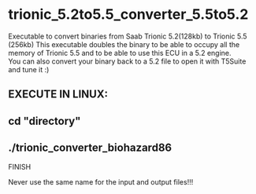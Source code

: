 # trionic_5.2to5.5_converter_5.5to5.2
Executable to convert binaries from Saab Trionic 5.2(128kb) to Trionic 5.5 (256kb) 
This executable doubles the binary to be able to occupy all the memory of Trionic 5.5 and to be able to use this ECU in a 5.2 engine.  
You can also convert your binary back to a 5.2 file to open it with T5Suite and tune it :)

EXECUTE IN LINUX:
---------------------
cd "directory" 
---------------------
./trionic_converter_biohazard86
---------------------
FINISH

Never use the same name for the input and output files!!!
